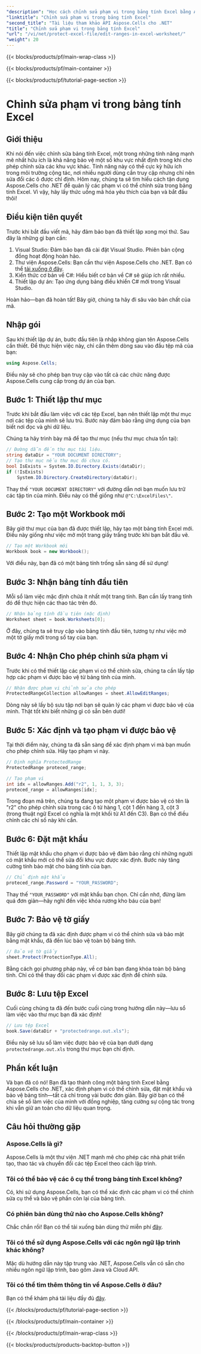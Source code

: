 ```yaml
---
"description": "Học cách chỉnh sửa phạm vi trong bảng tính Excel bằng Aspose.Cells cho .NET với hướng dẫn toàn diện có hướng dẫn từng bước này."
"linktitle": "Chỉnh sửa phạm vi trong bảng tính Excel"
"second_title": "Tài liệu tham khảo API Aspose.Cells cho .NET"
"title": "Chỉnh sửa phạm vi trong bảng tính Excel"
"url": "/vi/net/protect-excel-file/edit-ranges-in-excel-worksheet/"
"weight": 20
---
```


{{< blocks/products/pf/main-wrap-class >}}

{{< blocks/products/pf/main-container >}}

{{< blocks/products/pf/tutorial-page-section >}}

# Chỉnh sửa phạm vi trong bảng tính Excel

## Giới thiệu

Khi nói đến việc chỉnh sửa bảng tính Excel, một trong những tính năng mạnh mẽ nhất hữu ích là khả năng bảo vệ một số khu vực nhất định trong khi cho phép chỉnh sửa các khu vực khác. Tính năng này có thể cực kỳ hữu ích trong môi trường cộng tác, nơi nhiều người dùng cần truy cập nhưng chỉ nên sửa đổi các ô được chỉ định. Hôm nay, chúng ta sẽ tìm hiểu cách tận dụng Aspose.Cells cho .NET để quản lý các phạm vi có thể chỉnh sửa trong bảng tính Excel. Vì vậy, hãy lấy thức uống mã hóa yêu thích của bạn và bắt đầu thôi!

## Điều kiện tiên quyết

Trước khi bắt đầu viết mã, hãy đảm bảo bạn đã thiết lập xong mọi thứ. Sau đây là những gì bạn cần:

1. Visual Studio: Đảm bảo bạn đã cài đặt Visual Studio. Phiên bản cộng đồng hoạt động hoàn hảo.
2. Thư viện Aspose.Cells: Bạn cần thư viện Aspose.Cells cho .NET. Bạn có thể [tải xuống ở đây](https://releases.aspose.com/cells/net/).
3. Kiến thức cơ bản về C#: Hiểu biết cơ bản về C# sẽ giúp ích rất nhiều.
4. Thiết lập dự án: Tạo ứng dụng bảng điều khiển C# mới trong Visual Studio.

Hoàn hảo—bạn đã hoàn tất! Bây giờ, chúng ta hãy đi sâu vào bản chất của mã.

## Nhập gói

Sau khi thiết lập dự án, bước đầu tiên là nhập không gian tên Aspose.Cells cần thiết. Để thực hiện việc này, chỉ cần thêm dòng sau vào đầu tệp mã của bạn:

```csharp
using Aspose.Cells;
```

Điều này sẽ cho phép bạn truy cập vào tất cả các chức năng được Aspose.Cells cung cấp trong dự án của bạn.

## Bước 1: Thiết lập thư mục

Trước khi bắt đầu làm việc với các tệp Excel, bạn nên thiết lập một thư mục nơi các tệp của mình sẽ lưu trú. Bước này đảm bảo rằng ứng dụng của bạn biết nơi đọc và ghi dữ liệu.

Chúng ta hãy trình bày mã để tạo thư mục (nếu thư mục chưa tồn tại):

```csharp
// Đường dẫn đến thư mục tài liệu.
string dataDir = "YOUR DOCUMENT DIRECTORY";
// Tạo thư mục nếu thư mục đó chưa có.
bool IsExists = System.IO.Directory.Exists(dataDir);
if (!IsExists)
    System.IO.Directory.CreateDirectory(dataDir);
```

Thay thế `"YOUR DOCUMENT DIRECTORY"` với đường dẫn nơi bạn muốn lưu trữ các tập tin của mình. Điều này có thể giống như `@"C:\ExcelFiles\"`.

## Bước 2: Tạo một Workbook mới

Bây giờ thư mục của bạn đã được thiết lập, hãy tạo một bảng tính Excel mới. Điều này giống như việc mở một trang giấy trắng trước khi bạn bắt đầu vẽ.

```csharp
// Tạo một Workbook mới
Workbook book = new Workbook();
```

Với điều này, bạn đã có một bảng tính trống sẵn sàng để sử dụng!

## Bước 3: Nhận bảng tính đầu tiên

Mỗi sổ làm việc mặc định chứa ít nhất một trang tính. Bạn cần lấy trang tính đó để thực hiện các thao tác trên đó.

```csharp
// Nhận bảng tính đầu tiên (mặc định)
Worksheet sheet = book.Worksheets[0];
```

Ở đây, chúng ta sẽ truy cập vào bảng tính đầu tiên, tương tự như việc mở một tờ giấy mới trong sổ tay của bạn.

## Bước 4: Nhận Cho phép chỉnh sửa phạm vi

Trước khi có thể thiết lập các phạm vi có thể chỉnh sửa, chúng ta cần lấy tập hợp các phạm vi được bảo vệ từ bảng tính của mình.

```csharp
// Nhận được phạm vi chỉnh sửa cho phép
ProtectedRangeCollection allowRanges = sheet.AllowEditRanges;
```

Dòng này sẽ lấy bộ sưu tập nơi bạn sẽ quản lý các phạm vi được bảo vệ của mình. Thật tốt khi biết những gì có sẵn bên dưới!

## Bước 5: Xác định và tạo phạm vi được bảo vệ

Tại thời điểm này, chúng ta đã sẵn sàng để xác định phạm vi mà bạn muốn cho phép chỉnh sửa. Hãy tạo phạm vi này.

```csharp
// Định nghĩa ProtectedRange
ProtectedRange proteced_range;

// Tạo phạm vi
int idx = allowRanges.Add("r2", 1, 1, 3, 3);
proteced_range = allowRanges[idx];
```

Trong đoạn mã trên, chúng ta đang tạo một phạm vi được bảo vệ có tên là "r2" cho phép chỉnh sửa trong các ô từ hàng 1, cột 1 đến hàng 3, cột 3 (trong thuật ngữ Excel có nghĩa là một khối từ A1 đến C3). Bạn có thể điều chỉnh các chỉ số này khi cần.

## Bước 6: Đặt mật khẩu 

Thiết lập mật khẩu cho phạm vi được bảo vệ đảm bảo rằng chỉ những người có mật khẩu mới có thể sửa đổi khu vực được xác định. Bước này tăng cường tính bảo mật cho bảng tính của bạn.

```csharp
// Chỉ định mật khẩu
proteced_range.Password = "YOUR_PASSWORD";
```

Thay thế `"YOUR_PASSWORD"` với mật khẩu bạn chọn. Chỉ cần nhớ, đừng làm quá đơn giản—hãy nghĩ đến việc khóa rương kho báu của bạn!

## Bước 7: Bảo vệ tờ giấy

Bây giờ chúng ta đã xác định được phạm vi có thể chỉnh sửa và bảo mật bằng mật khẩu, đã đến lúc bảo vệ toàn bộ bảng tính.

```csharp
// Bảo vệ tờ giấy
sheet.Protect(ProtectionType.All);
```

Bằng cách gọi phương pháp này, về cơ bản bạn đang khóa toàn bộ bảng tính. Chỉ có thể thay đổi các phạm vi được xác định để chỉnh sửa.

## Bước 8: Lưu tệp Excel

Cuối cùng chúng ta đã đến bước cuối cùng trong hướng dẫn này—lưu sổ làm việc vào thư mục bạn đã xác định!

```csharp
// Lưu tệp Excel
book.Save(dataDir + "protectedrange.out.xls");
```

Điều này sẽ lưu sổ làm việc được bảo vệ của bạn dưới dạng `protectedrange.out.xls` trong thư mục bạn chỉ định.

## Phần kết luận

Và bạn đã có nó! Bạn đã tạo thành công một bảng tính Excel bằng Aspose.Cells cho .NET, xác định phạm vi có thể chỉnh sửa, đặt mật khẩu và bảo vệ bảng tính—tất cả chỉ trong vài bước đơn giản. Bây giờ bạn có thể chia sẻ sổ làm việc của mình với đồng nghiệp, tăng cường sự cộng tác trong khi vẫn giữ an toàn cho dữ liệu quan trọng.

## Câu hỏi thường gặp

### Aspose.Cells là gì?  
Aspose.Cells là một thư viện .NET mạnh mẽ cho phép các nhà phát triển tạo, thao tác và chuyển đổi các tệp Excel theo cách lập trình.

### Tôi có thể bảo vệ các ô cụ thể trong bảng tính Excel không?  
Có, khi sử dụng Aspose.Cells, bạn có thể xác định các phạm vi có thể chỉnh sửa cụ thể và bảo vệ phần còn lại của bảng tính.

### Có phiên bản dùng thử nào cho Aspose.Cells không?  
Chắc chắn rồi! Bạn có thể tải xuống bản dùng thử miễn phí [đây](https://releases.aspose.com/).

### Tôi có thể sử dụng Aspose.Cells với các ngôn ngữ lập trình khác không?  
Mặc dù hướng dẫn này tập trung vào .NET, Aspose.Cells vẫn có sẵn cho nhiều ngôn ngữ lập trình, bao gồm Java và Cloud API.

### Tôi có thể tìm thêm thông tin về Aspose.Cells ở đâu?  
Bạn có thể khám phá tài liệu đầy đủ [đây](https://reference.aspose.com/cells/net/).

{{< /blocks/products/pf/tutorial-page-section >}}

{{< /blocks/products/pf/main-container >}}

{{< /blocks/products/pf/main-wrap-class >}}

{{< blocks/products/products-backtop-button >}}